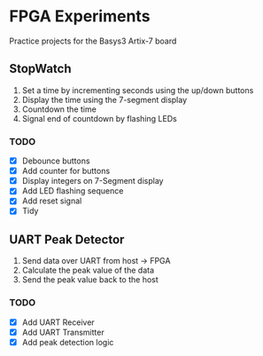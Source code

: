 # FPGA Experiments
Practice projects for the Basys3 Artix-7 board

## StopWatch
1. Set a time by incrementing seconds using the up/down buttons
2. Display the time using the 7-segment display
3. Countdown the time
4. Signal end of countdown by flashing LEDs

### TODO
 - [X] Debounce buttons
 - [X] Add counter for buttons
 - [X] Display integers on 7-Segment display
 - [X] Add LED flashing sequence
 - [X] Add reset signal
 - [X] Tidy

## UART Peak Detector
1. Send data over UART from host -> FPGA
2. Calculate the peak value of the data
3. Send the peak value back to the host

### TODO
- [X] Add UART Receiver
- [X] Add UART Transmitter
- [X] Add peak detection logic
